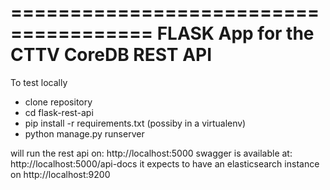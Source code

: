 ======================================
FLASK App for the CTTV CoreDB REST API
======================================

To test locally

- clone repository
- cd flask-rest-api
- pip install -r requirements.txt (possiby in a virtualenv)
- python manage.py runserver

will run the rest api on: http://localhost:5000
swagger is available at: http://localhost:5000/api-docs
it expects to have an elasticsearch instance on http://localhost:9200